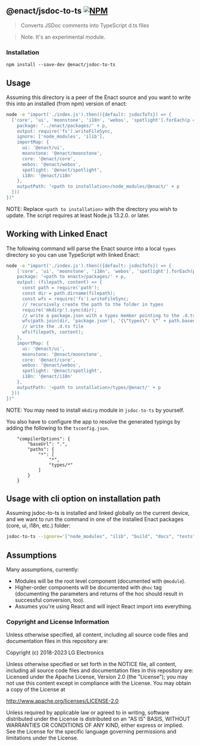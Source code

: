 ## @enact/jsdoc-to-ts [![NPM](https://img.shields.io/npm/v/@enact/jsdoc-to-ts.svg?style=flat-square)](https://www.npmjs.com/package/@enact/jsdoc-to-ts)

> Converts JSDoc comments into TypeScript d.ts files

> Note. It's an experimental module.

### Installation

```
npm install --save-dev @enact/jsdoc-to-ts
```

## Usage

Assuming this directory is a peer of the Enact source and you want to write this into an installed (from npm) version of enact:

```bash
node -e "import('./index.js').then(({default: jsdocToTs}) => {
  ['core', 'ui', 'moonstone', 'i18n', 'webos', 'spotlight'].forEach(p => jsdocToTs({
    package: '../enact/packages/' + p,
    output: require('fs').writeFileSync,
    ignore: ['node_modules', 'ilib'],
    importMap: {
      ui: '@enact/ui',
      moonstone: '@enact/moonstone',
      core: '@enact/core',
      webos: '@enact/webos',
      spotlight: '@enact/spotlight',
      i18n: '@enact/i18n'
    },
    outputPath: '<path to installation>/node_modules/@enact/' + p
  }))
})"
```
NOTE: Replace `<path to installation>` with the directory you wish to update. The script requires at least Node.js 13.2.0. or later.

## Working with Linked Enact

The following command will parse the Enact source into a local `types` directory so you can use TypeScript with linked Enact:

```bash
node -e "import('./index.js').then(({default: jsdocToTs}) => {
    ['core', 'ui', 'moonstone', 'i18n', 'webos', 'spotlight'].forEach(p => jsdocToTs({
    package: '<path to enact>/packages/' + p,
    output: (filepath, content) => {
      const path = require('path');
      const dir = path.dirname(filepath);
      const wfs = require('fs').writeFileSync;
      // recursively create the path to the folder in types
      require('mkdirp').sync(dir);
      // write a package.json with a types member pointing to the .d.ts file
      wfs(path.join(dir, 'package.json'), '{\"types\": \"' + path.basename(filepath) + '\"}');
      // write the .d.ts file
      wfs(filepath, content);
    },
    importMap: {
      ui: '@enact/ui',
      moonstone: '@enact/moonstone',
      core: '@enact/core',
      webos: '@enact/webos',
      spotlight: '@enact/spotlight',
      i18n: '@enact/i18n'
    },
    outputPath: '<path to installation>/types/@enact/' + p
  }))
})"
```
NOTE: You may need to install `mkdirp` module in `jsdoc-to-ts` by yourself.

You also have to configure the app to resolve the generated typings by adding the following to the `tsconfig.json`.

```
    "compilerOptions": {
        "baseUrl": ".",
        "paths": {
            "*": [
                "*",
                "types/*"
            ]
        }
    }
```

## Usage with cli option on installation path

Assuming jsdoc-to-ts is installed and linked globally on the current device, and we want to run the command in one of the installed Enact packages (core, ui, i18n, etc.) folder:

```bash
jsdoc-to-ts --ignore='["node_modules", "ilib", "build", "docs", "tests", "samples"]' --importMap='{"core":"@enact/core","ui":"@enact/ui","spotlight":"@enact/spotlight","i18n":"@enact/i18n","webos":"@enact/webos","moonstone":"@enact/moonstone","agate":"@enact/agate","sandstone":"@enact/sandstone"}' --outputPath='.'
```

## Assumptions

Many assumptions, currently:

* Modules will be the root level component (documented with `@module`).
* Higher-order components will be documented with `@hoc` tag (documenting the parameters and returns of the hoc should result in successful conversion, too).
* Assumes you're using React and will inject React import into everything.

### Copyright and License Information

Unless otherwise specified, all content, including all source code files and
documentation files in this repository are:

Copyright (c) 2018-2023 LG Electronics

Unless otherwise specified or set forth in the NOTICE file, all content,
including all source code files and documentation files in this repository are:
Licensed under the Apache License, Version 2.0 (the "License");
you may not use this content except in compliance with the License.
You may obtain a copy of the License at

http://www.apache.org/licenses/LICENSE-2.0

Unless required by applicable law or agreed to in writing, software
distributed under the License is distributed on an "AS IS" BASIS,
WITHOUT WARRANTIES OR CONDITIONS OF ANY KIND, either express or implied.
See the License for the specific language governing permissions and
limitations under the License.
